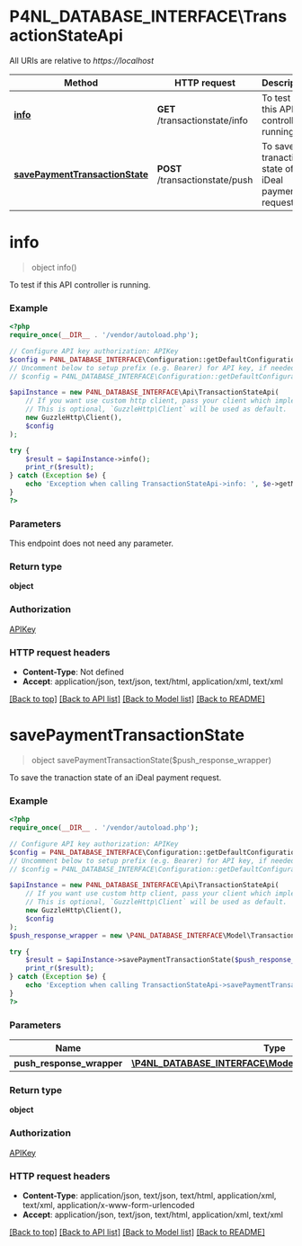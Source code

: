 # P4NL_DATABASE_INTERFACE\TransactionStateApi

All URIs are relative to *https://localhost*

Method | HTTP request | Description
------------- | ------------- | -------------
[**info**](TransactionStateApi.md#info) | **GET** /transactionstate/info | To test if this API controller is running.
[**savePaymentTransactionState**](TransactionStateApi.md#savePaymentTransactionState) | **POST** /transactionstate/push | To save the tranaction state of an iDeal payment request.


# **info**
> object info()

To test if this API controller is running.

### Example
```php
<?php
require_once(__DIR__ . '/vendor/autoload.php');

// Configure API key authorization: APIKey
$config = P4NL_DATABASE_INTERFACE\Configuration::getDefaultConfiguration()->setApiKey('api_key', 'YOUR_API_KEY');
// Uncomment below to setup prefix (e.g. Bearer) for API key, if needed
// $config = P4NL_DATABASE_INTERFACE\Configuration::getDefaultConfiguration()->setApiKeyPrefix('api_key', 'Bearer');

$apiInstance = new P4NL_DATABASE_INTERFACE\Api\TransactionStateApi(
    // If you want use custom http client, pass your client which implements `GuzzleHttp\ClientInterface`.
    // This is optional, `GuzzleHttp\Client` will be used as default.
    new GuzzleHttp\Client(),
    $config
);

try {
    $result = $apiInstance->info();
    print_r($result);
} catch (Exception $e) {
    echo 'Exception when calling TransactionStateApi->info: ', $e->getMessage(), PHP_EOL;
}
?>
```

### Parameters
This endpoint does not need any parameter.

### Return type

**object**

### Authorization

[APIKey](../../README.md#APIKey)

### HTTP request headers

 - **Content-Type**: Not defined
 - **Accept**: application/json, text/json, text/html, application/xml, text/xml

[[Back to top]](#) [[Back to API list]](../../README.md#documentation-for-api-endpoints) [[Back to Model list]](../../README.md#documentation-for-models) [[Back to README]](../../README.md)

# **savePaymentTransactionState**
> object savePaymentTransactionState($push_response_wrapper)

To save the tranaction state of an iDeal payment request.

### Example
```php
<?php
require_once(__DIR__ . '/vendor/autoload.php');

// Configure API key authorization: APIKey
$config = P4NL_DATABASE_INTERFACE\Configuration::getDefaultConfiguration()->setApiKey('api_key', 'YOUR_API_KEY');
// Uncomment below to setup prefix (e.g. Bearer) for API key, if needed
// $config = P4NL_DATABASE_INTERFACE\Configuration::getDefaultConfiguration()->setApiKeyPrefix('api_key', 'Bearer');

$apiInstance = new P4NL_DATABASE_INTERFACE\Api\TransactionStateApi(
    // If you want use custom http client, pass your client which implements `GuzzleHttp\ClientInterface`.
    // This is optional, `GuzzleHttp\Client` will be used as default.
    new GuzzleHttp\Client(),
    $config
);
$push_response_wrapper = new \P4NL_DATABASE_INTERFACE\Model\TransactionStatusWrapper(); // \P4NL_DATABASE_INTERFACE\Model\TransactionStatusWrapper | 

try {
    $result = $apiInstance->savePaymentTransactionState($push_response_wrapper);
    print_r($result);
} catch (Exception $e) {
    echo 'Exception when calling TransactionStateApi->savePaymentTransactionState: ', $e->getMessage(), PHP_EOL;
}
?>
```

### Parameters

Name | Type | Description  | Notes
------------- | ------------- | ------------- | -------------
 **push_response_wrapper** | [**\P4NL_DATABASE_INTERFACE\Model\TransactionStatusWrapper**](../Model/TransactionStatusWrapper.md)|  |

### Return type

**object**

### Authorization

[APIKey](../../README.md#APIKey)

### HTTP request headers

 - **Content-Type**: application/json, text/json, text/html, application/xml, text/xml, application/x-www-form-urlencoded
 - **Accept**: application/json, text/json, text/html, application/xml, text/xml

[[Back to top]](#) [[Back to API list]](../../README.md#documentation-for-api-endpoints) [[Back to Model list]](../../README.md#documentation-for-models) [[Back to README]](../../README.md)

